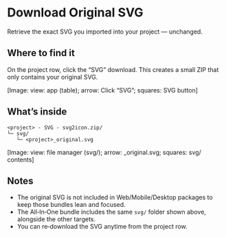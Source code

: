 # Download Original SVG

Retrieve the exact SVG you imported into your project — unchanged.

## Where to find it
On the project row, click the “SVG” download. This creates a small ZIP that only contains your original SVG.

[Image: view: app (table); arrow: Click “SVG”; squares: SVG button]

## What’s inside
```tree
<project> - SVG - svg2icon.zip/
└─ svg/
   └─ <project>_original.svg
```

[Image: view: file manager (svg/); arrow: <project>_original.svg; squares: svg/ contents]

## Notes
- The original SVG is not included in Web/Mobile/Desktop packages to keep those bundles lean and focused.
- The All‑In‑One bundle includes the same `svg/` folder shown above, alongside the other targets.
- You can re‑download the SVG anytime from the project row.
